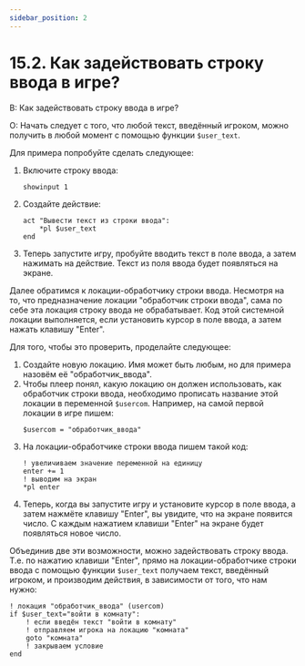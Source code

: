 ```yaml
---
sidebar_position: 2
---
```


# 15.2. Как задействовать строку ввода в игре?
<!-- [:faq_15_02] -->
В: Как задействовать строку ввода в игре?

О:
Начать следует с того, что любой текст, введённый игроком, можно получить в любой момент с помощью функции `$user_text`.

Для примера попробуйте сделать следующее:

1. Включите строку ввода:
	```qsp
	showinput 1
	```
2. Создайте действие:
	```qsp
	act "Вывести текст из строки ввода":
		*pl $user_text
	end
	```
3. Теперь запустите игру, пробуйте вводить текст в поле ввода, а затем нажимать на действие. Текст из поля ввода будет появляться на экране.

Далее обратимся к локации-обработчику строки ввода. Несмотря на то, что предназначение локации "обработчик строки ввода", сама по себе эта локация строку ввода не обрабатывает. Код этой системной локации выполняется, если установить курсор в поле ввода, а затем нажать клавишу "Enter".

Для того, чтобы это проверить, проделайте следующее:
1. Создайте новую локацию. Имя может быть любым, но для примера назовём её "обработчик_ввода".
2. Чтобы плеер понял, какую локацию он должен использовать, как обработчик строки ввода, необходимо прописать название этой локации в переменной `$usercom`. Например, на самой первой локации в игре пишем:
	```qsp
	$usercom = "обработчик_ввода"
	```
3. На локации-обработчике строки ввода пишем такой код:
	```qsp
	! увеличиваем значение переменной на единицу
	enter += 1
	! выводим на экран
	*pl enter
	```
4. Теперь, когда вы запустите игру и установите курсор в поле ввода, а затем нажмёте клавишу "Enter", вы увидите, что на экране появится число. С каждым нажатием клавиши "Enter" на экране будет появляться новое число.

Объединив две эти возможности, можно задействовать строку ввода. Т.е. по нажатию клавиши "Enter", прямо на локации-обработчике строки ввода с помощью функции `$user_text` получаем текст, введённый игроком, и производим действия, в зависимости от того, что нам нужно:
```qsp
! локация "обработчик_ввода" (usercom)
if $user_text="войти в комнату":
	! если введён текст "войти в комнату"
	! отправляем игрока на локацию "комната"
	goto "комната"
	! закрываем условие
end
```
